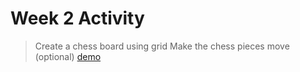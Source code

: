 # Week 2 Activity
> Create a chess board using grid
> Make the chess pieces move (optional)
[demo](https://chessboard-project-grid.vercel.app/)

